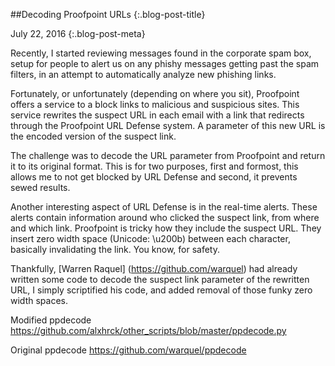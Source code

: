##Decoding Proofpoint URLs {:.blog-post-title}

July 22, 2016
{:.blog-post-meta}

Recently, I started reviewing messages found in the corporate spam box, setup for people to alert us on any phishy messages getting past the spam filters, in an attempt to automatically analyze new phishing links. 


Fortunately, or unfortunately (depending on where you sit), Proofpoint offers a service to a block links to malicious and suspicious sites. This service rewrites the suspect URL in each email with a link that redirects through the Proofpoint URL Defense system.  A parameter of this new URL is the encoded version of the suspect link.


The challenge was to decode the URL parameter from Proofpoint and return it to its original format. This is for two purposes, first and formost, this allows me to not get blocked by URL Defense and second, it prevents sewed results. 


Another interesting aspect of URL Defense is in the real-time alerts. These alerts contain information around who clicked the suspect link, from where and which link. Proofpoint is tricky how they include the suspect URL. They insert zero width space (Unicode: \u200b) between each character, basically invalidating the link. You know, for safety.


Thankfully, [Warren Raquel] (<https://github.com/warquel>) had already written some code to decode the suspect link parameter of the rewritten URL, I simply scriptified his code, and added removal of those funky zero width spaces. 




Modified ppdecode <https://github.com/alxhrck/other_scripts/blob/master/ppdecode.py>


Original ppdecode <https://github.com/warquel/ppdecode>


